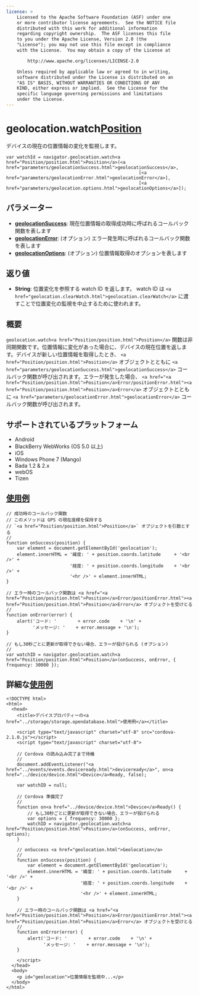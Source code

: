 ```yaml
---
license: >
    Licensed to the Apache Software Foundation (ASF) under one
    or more contributor license agreements.  See the NOTICE file
    distributed with this work for additional information
    regarding copyright ownership.  The ASF licenses this file
    to you under the Apache License, Version 2.0 (the
    "License"); you may not use this file except in compliance
    with the License.  You may obtain a copy of the License at

        http://www.apache.org/licenses/LICENSE-2.0

    Unless required by applicable law or agreed to in writing,
    software distributed under the License is distributed on an
    "AS IS" BASIS, WITHOUT WARRANTIES OR CONDITIONS OF ANY
    KIND, either express or implied.  See the License for the
    specific language governing permissions and limitations
    under the License.
---
```


geolocation.watch<a href="Position/position.html">Position</a>
=========================

デバイスの現在の位置情報の変化を監視します。

    var watchId = navigator.geolocation.watch<a href="Position/position.html">Position</a>(<a href="parameters/geolocationSuccess.html">geolocationSuccess</a>,
                                                      [<a href="parameters/geolocationError.html">geolocationError</a>],
                                                      [<a href="parameters/geolocation.options.html">geolocationOptions</a>]);

パラメーター
----------

- __<a href="parameters/geolocationSuccess.html">geolocationSuccess</a>__: 現在位置情報の取得成功時に呼ばれるコールバック関数を表します
- __<a href="parameters/geolocationError.html">geolocationError</a>__: (オプション) エラー発生時に呼ばれるコールバック関数を表します
- __<a href="parameters/geolocation.options.html">geolocationOptions</a>__: (オプション) 位置情報取得のオプションを表します

返り値
-------

- __String__: 位置変化を参照する watch ID を返します。 watch ID は `<a href="geolocation.clearWatch.html">geolocation.clearWatch</a>` に渡すことで位置変化の監視を中止するために使われます。

概要
-----------

`geolocation.watch<a href="Position/position.html">Position</a>` 関数は非同期関数です。位置情報に変化があった場合に、デバイスの現在位置を返します。デバイスが新しい位置情報を取得したとき、 `<a href="Position/position.html">Position</a>` オブジェクトとともに `<a href="parameters/geolocationSuccess.html">geolocationSuccess</a>` コールバック関数が呼び出されます。エラーが発生した場合、 `<a href="<a href="Position/position.html">Position</a>Error/positionError.html"><a href="Position/position.html">Position</a>Error</a>` オブジェクトとともに `<a href="parameters/geolocationError.html">geolocationError</a>` コールバック関数が呼び出されます。

サポートされているプラットフォーム
-------------------

- Android
- BlackBerry WebWorks (OS 5.0 以上)
- iOS
- Windows Phone 7 (Mango)
- Bada 1.2 & 2.x
- webOS
- Tizen

<a href="../storage/storage.opendatabase.html">使用例</a>
-------------

    // 成功時のコールバック関数
    // このメソッドは GPS の現在座標を保持する
    // `<a href="Position/position.html">Position</a>` オブジェクトを引数とする
    //
    function onSuccess(position) {
        var element = document.getElementById('geolocation');
        element.innerHTML = '緯度: ' + position.coords.latitude     + '<br />' +
                            '経度: ' + position.coords.longitude    + '<br />' +
                            '<hr />' + element.innerHTML;
    }

    // エラー時のコールバック関数は <a href="<a href="Position/position.html">Position</a>Error/positionError.html"><a href="Position/position.html">Position</a>Error</a> オブジェクトを受けとる
    //
    function onError(error) {
        alert('コード: '        + error.code    + '\n' +
              'メッセージ: '    + error.message + '\n');
    }

    // もし30秒ごとに更新が取得できない場合、エラーが投げられる (オプション)
    //
    var watchID = navigator.geolocation.watch<a href="Position/position.html">Position</a>(onSuccess, onError, { frequency: 30000 });


詳細な<a href="../storage/storage.opendatabase.html">使用例</a>
------------

    <!DOCTYPE html>
    <html>
      <head>
        <title>デバイスプロパティーの<a href="../storage/storage.opendatabase.html">使用例</a></title>

        <script type="text/javascript" charset="utf-8" src="cordova-2.1.0.js"></script>
        <script type="text/javascript" charset="utf-8">

        // Cordova の読み込み完了まで待機
        //
        document.addEventListener("<a href="../events/events.deviceready.html">deviceready</a>", on<a href="../device/device.html">Device</a>Ready, false);

        var watchID = null;

        // Cordova 準備完了
        //
        function on<a href="../device/device.html">Device</a>Ready() {
            // もし30秒ごとに更新が取得できない場合、エラーが投げられる
            var options = { frequency: 30000 };
            watchID = navigator.geolocation.watch<a href="Position/position.html">Position</a>(onSuccess, onError, options);
        }

        // onSuccess <a href="geolocation.html">Geolocation</a>
        //
        function onSuccess(position) {
            var element = document.getElementById('geolocation');
            element.innerHTML = '緯度: ' + position.coords.latitude     + '<br />' +
                                '経度: ' + position.coords.longitude    + '<br />' +
                                '<hr />' + element.innerHTML;
        }

        // エラー時のコールバック関数は <a href="<a href="Position/position.html">Position</a>Error/positionError.html"><a href="Position/position.html">Position</a>Error</a> オブジェクトを受けとる
        //
        function onError(error) {
            alert('コード: '        + error.code    + '\n' +
                  'メッセージ: '    + error.message + '\n');
        }

        </script>
      </head>
      <body>
        <p id="geolocation">位置情報を監視中...</p>
      </body>
    </html>
